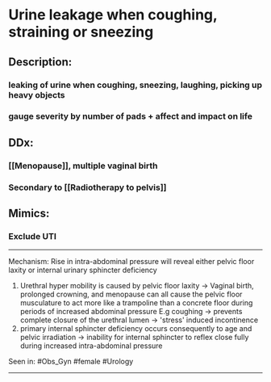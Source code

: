 # Urine leakage when coughing, straining or sneezing
## Description:
### leaking of urine when coughing, sneezing, laughing, picking up heavy objects
### gauge severity by number of pads + affect and impact on life
## DDx:
### [[Menopause]], multiple vaginal birth 
### Secondary to [[Radiotherapy to pelvis]]
## Mimics:
### Exclude UTI

---
Mechanism: Rise in intra-abdominal pressure will reveal either pelvic floor laxity or internal urinary sphincter deficiency 
1.  Urethral hyper mobility is caused by pelvic floor laxity → Vaginal birth, prolonged crowning, and menopause can all cause the pelvic floor musculature to act more like a trampoline than a concrete floor during periods of increased abdominal pressure E.g coughing → prevents complete closure of the urethral lumen → 'stress' induced incontinence
2.  primary internal sphincter deficiency occurs consequently to age and pelvic irradiation → inability for internal sphincter to reflex close fully during increased intra-abdominal pressure

Seen in:   #Obs_Gyn #female #Urology 

---

